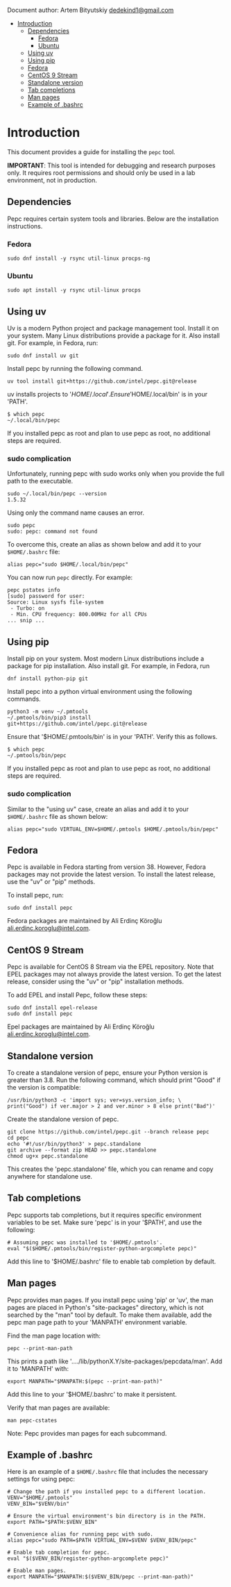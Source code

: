 <!--
-*- coding: utf-8 -*-
vim: ts=4 sw=4 tw=100 et ai si

# Copyright (C) 2020-2025 Intel Corporation
# SPDX-License-Identifier: BSD-3-Clause

Author: Artem Bityutskiy <artem.bityutskiy@linux.intel.com>
-->

Document author: Artem Bityutskiy <dedekind1@gmail.com>

- [Introduction](#introduction)
  - [Dependencies](#dependencies)
    - [Fedora](#fedora-1)
    - [Ubuntu](#ubuntu)
  - [Using uv](#using-uv)
  - [Using pip](#using-pip)
  - [Fedora](#fedora)
  - [CentOS 9 Stream](#centos-9-stream)
  - [Standalone version](#standalone-version)
  - [Tab completions](#tab-completions)
  - [Man pages](#man-pages)
  - [Example of .bashrc](#example-of-bashrc)

# Introduction

This document provides a guide for installing the `pepc` tool.

**IMPORTANT**: This tool is intended for debugging and research purposes only. It requires root
permissions and should only be used in a lab environment, not in production.


## Dependencies

Pepc requires certain system tools and libraries. Below are the installation instructions.

### Fedora

```
sudo dnf install -y rsync util-linux procps-ng
```

### Ubuntu

```
sudo apt install -y rsync util-linux procps
```

## Using uv

Uv is a modern Python project and package management tool. Install it on your system. Many Linux
distributions provide a package for it. Also install git. For example, in Fedora, run:

```
sudo dnf install uv git
```

Install pepc by running the following command.

```
uv tool install git+https://github.com/intel/pepc.git@release
```

uv installs projects to '$HOME/.local'. Ensure '$HOME/.local/bin' is in your 'PATH'.

```
$ which pepc
~/.local/bin/pepc
```

If you installed pepc as root and plan to use pepc as root, no additional steps are required.

### sudo complication

Unfortunately, running pepc with sudo works only when you provide the full path to the executable.

```
sudo ~/.local/bin/pepc --version
1.5.32
```

Using only the command name causes an error.

```
sudo pepc
sudo: pepc: command not found
```

To overcome this, create an alias as shown below and add it to your `$HOME/.bashrc` file:

```
alias pepc="sudo $HOME/.local/bin/pepc"
```
You can now run `pepc` directly. For example:

```
pepc pstates info
[sudo] password for user:
Source: Linux sysfs file-system
 - Turbo: on
 - Min. CPU frequency: 800.00MHz for all CPUs
... snip ...
```

## Using pip

Install pip on your system. Most modern Linux distributions include a package for pip installation.
Also install git. For example, in Fedora, run

```
dnf install python-pip git
```

Install pepc into a python virtual environment using the following commands.

```
python3 -m venv ~/.pmtools
~/.pmtools/bin/pip3 install git+https://github.com/intel/pepc.git@release
```

Ensure that '$HOME/.pmtools/bin' is in your 'PATH'. Verify this as follows.

```
$ which pepc
~/.pmtools/bin/pepc
```

If you installed pepc as root and plan to use pepc as root, no additional steps are required.

### sudo complication

Similar to the "using uv" case, create an alias and add it to your `$HOME/.bashrc` file as shown below:

```
alias pepc="sudo VIRTUAL_ENV=$HOME/.pmtools $HOME/.pmtools/bin/pepc"
```

## Fedora

Pepc is available in Fedora starting from version 38. However, Fedora packages may not provide the
latest version. To install the latest release, use the "uv" or "pip" methods.

To install pepc, run:

```
sudo dnf install pepc
```

Fedora packages are maintained by Ali Erdinç Köroğlu <ali.erdinc.koroglu@intel.com>.

## CentOS 9 Stream

Pepc is available for CentOS 8 Stream via the EPEL repository. Note that EPEL packages may not
always provide the latest version. To get the latest release, consider using the "uv" or "pip"
installation methods.

To add EPEL and install Pepc, follow these steps:

```
sudo dnf install epel-release
sudo dnf install pepc
```

Epel packages are maintained by Ali Erdinç Köroğlu <ali.erdinc.koroglu@intel.com>.

## Standalone version

To create a standalone version of pepc, ensure your Python version is greater than 3.8.
Run the following command, which should print "Good" if the version is compatible:

```
/usr/bin/python3 -c 'import sys; ver=sys.version_info; \
print("Good") if ver.major > 2 and ver.minor > 8 else print("Bad")'
```

Create the standalone version of pepc.

```
git clone https://github.com/intel/pepc.git --branch release pepc
cd pepc
echo '#!/usr/bin/python3' > pepc.standalone
git archive --format zip HEAD >> pepc.standalone
chmod ug+x pepc.standalone
```
This creates the 'pepc.standalone' file, which you can rename and copy anywhere for standalone use.

## Tab completions

Pepc supports tab completions, but it requires specific environment variables to be set. Make sure
'pepc' is in your '$PATH', and  use the following:

```
# Assuming pepc was installed to '$HOME/.pmtools'.
eval "$($HOME/.pmtools/bin/register-python-argcomplete pepc)"
```

Add this line to '$HOME/.bashrc' file to enable tab completion by default.

## Man pages

Pepc provides man pages. If you install pepc using 'pip' or 'uv', the man pages are placed in
Python's "site-packages" directory, which is not searched by the "man" tool by default. To make
them available, add the pepc man page path to your 'MANPATH' environment variable.

Find the man page location with:

```
pepc --print-man-path
```

This prints a path like '..../lib/pythonX.Y/site-packages/pepcdata/man'. Add it to 'MANPATH' with:

```
export MANPATH="$MANPATH:$(pepc --print-man-path)"
```

Add this line to your '$HOME/.bashrc' to make it persistent.

Verify that man pages are available:

```
man pepc-cstates
```

Note: Pepc provides man pages for each subcommand.

## Example of .bashrc

Here is an example of a `$HOME/.bashrc` file that includes the necessary settings for using pepc:

```
# Change the path if you installed pepc to a different location.
VENV="$HOME/.pmtools"
VENV_BIN="$VENV/bin"

# Ensure the virtual environment's bin directory is in the PATH.
export PATH="$PATH:$VENV_BIN"

# Convenience alias for running pepc with sudo.
alias pepc="sudo PATH=$PATH VIRTUAL_ENV=$VENV $VENV_BIN/pepc"

# Enable tab completion for pepc.
eval "$($VENV_BIN/register-python-argcomplete pepc)"

# Enable man pages.
export MANPATH="$MANPATH:$($VENV_BIN/pepc --print-man-path)"
```
